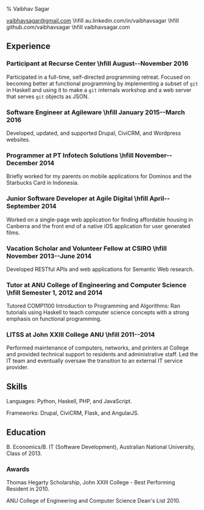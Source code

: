 % Vaibhav Sagar

vaibhavsagar@gmail.com \hfill
au.linkedin.com/in/vaibhavsagar \hfill
github.com/vaibhavsagar \hfill
vaibhavsagar.com

## Experience ##

### Participant at Recurse Center \hfill August--November 2016 ###

Participated in a full-time, self-directed programming retreat. Focused on
becoming better at functional programming by implementing a subset of `git` in
Haskell and using it to make a `git` internals workshop and a web server that
serves `git` objects as JSON.

### Software Engineer at Agileware \hfill January 2015--March 2016 ###

Developed, updated, and supported Drupal, CiviCRM, and Wordpress websites.

### Programmer at PT Infotech Solutions \hfill November--December 2014 ###

Briefly worked for my parents on mobile applications for Dominos and the
Starbucks Card in Indonesia.

### Junior Software Developer at Agile Digital \hfill April--September 2014 ###

Worked on a single-page web application for finding affordable housing in
Canberra and the front end of a native iOS application for user generated
films.

### Vacation Scholar and Volunteer Fellow at CSIRO \hfill November 2013--June 2014 ###

Developed RESTful APIs and web applications for Semantic Web research.

### Tutor at ANU College of Engineering and Computer Science \hfill Semester 1, 2012 and 2014 ###

Tutored COMP1100 Introduction to Programming and Algorithms: Ran tutorials
using Haskell to teach computer science concepts with a strong emphasis on
functional programming.

### LITSS at John XXIII College ANU \hfill 2011--2014 ###

Performed maintenance of computers, networks, and printers at College and
provided technical support to residents and administrative staff. Led the IT
team and eventually oversaw the transition to an external IT service provider.

## Skills ##

Languages: Python, Haskell, PHP, and JavaScript.

Frameworks: Drupal, CiviCRM, Flask, and AngularJS.

## Education ##

B. Economics/B. IT (Software Development), Australian National University,
Class of 2013.

### Awards ###

Thomas Hegarty Scholarship, John XXIII College - Best Performing Resident in
2010.

ANU College of Engineering and Computer Science Dean's List 2010.
